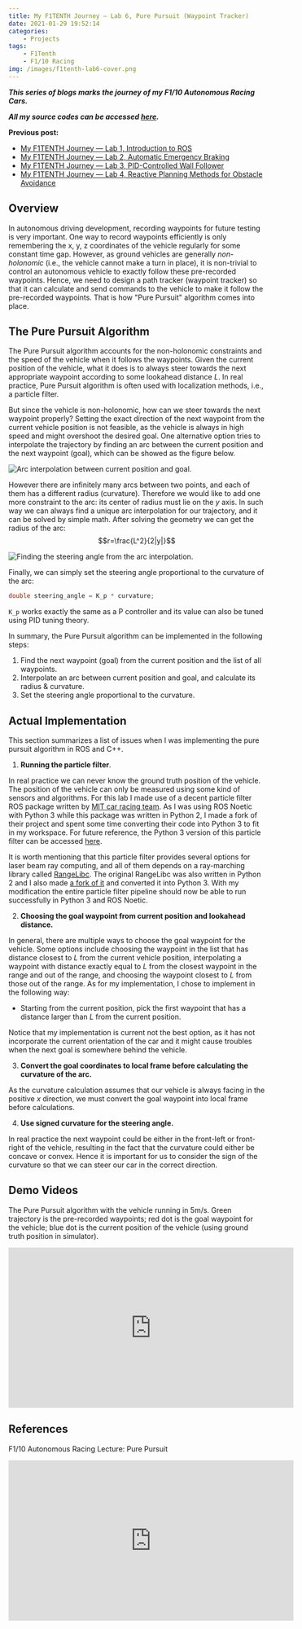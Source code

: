 ```yaml
---
title: My F1TENTH Journey — Lab 6, Pure Pursuit (Waypoint Tracker)
date: 2021-01-29 19:52:14
categories:
    - Projects
tags:
    - F1Tenth
    - F1/10 Racing
img: /images/f1tenth-lab6-cover.png
---
```


***This series of blogs marks the journey of my F1/10 Autonomous Racing Cars.***

***All my source codes can be accessed [here](https://github.com/shineyruan/F1Tenth_Labs).***

**Previous post:**
- [My F1TENTH Journey — Lab 1, Introduction to ROS](https://zhihaoruan.xyz/2021/01/24/f1tenth-lab1/)
- [My F1TENTH Journey — Lab 2, Automatic Emergency Braking](https://zhihaoruan.xyz/2021/01/25/f1tenth-lab2/)
- [My F1TENTH Journey — Lab 3, PID-Controlled Wall Follower](https://zhihaoruan.xyz/2021/01/27/f1tenth-lab3/)
- [My F1TENTH Journey — Lab 4, Reactive Planning Methods for Obstacle Avoidance](https://zhihaoruan.xyz/2021/01/27/f1tenth-lab4/)

<!-- more -->

## Overview 
In autonomous driving development, recording waypoints for future testing is very important. One way to record waypoints efficiently is only remembering the x, y, z coordinates of the vehicle regularly for some constant time gap. However, as ground vehicles are generally *non-holonomic* (i.e., the vehicle cannot make a turn in place), it is non-trivial to control an autonomous vehicle to exactly follow these pre-recorded waypoints. Hence, we need to design a path tracker (waypoint tracker) so that it can calculate and send commands to the vehicle to make it follow the pre-recorded waypoints. That is how "Pure Pursuit" algorithm comes into place.

## The Pure Pursuit Algorithm
The Pure Pursuit algorithm accounts for the non-holonomic constraints and the speed of the vehicle when it follows the waypoints. Given the current position of the vehicle, what it does is to always steer towards the next appropriate waypoint according to some lookahead distance $L$. In real practice, Pure Pursuit algorithm is often used with localization methods, i.e., a particle filter. 

But since the vehicle is non-holonomic, how can we steer towards the next waypoint properly? Setting the exact direction of the next waypoint from the current vehicle position is not feasible, as the vehicle is always in high speed and might overshoot the desired goal. One alternative option tries to interpolate the trajectory by finding an arc between the current position and the next waypoint (goal), which can be showed as the figure below.

![Arc interpolation between current position and goal.](/images/f1tenth-lab6-arc.jpg)

However there are infinitely many arcs between two points, and each of them has a different radius (curvature). Therefore we would like to add one more constraint to the arc: its center of radius must lie on the $y$ axis. In such way we can always find a unique arc interpolation for our trajectory, and it can be solved by simple math. After solving the geometry we can get the radius of the arc:
$$r=\frac{L^2}{2|y|}$$

![Finding the steering angle from the arc interpolation.](/images/f1tenth-lab6-steer.jpg)

Finally, we can simply set the steering angle proportional to the curvature of the arc: 
```cpp
double steering_angle = K_p * curvature;
```
`K_p` works exactly the same as a P controller and its value can also be tuned using PID tuning theory.

In summary, the Pure Pursuit algorithm can be implemented in the following steps:
1. Find the next waypoint (goal) from the current position and the list of all waypoints.
2. Interpolate an arc between current position and goal, and calculate its radius & curvature.
3. Set the steering angle proportional to the curvature.

## Actual Implementation
This section summarizes a list of issues when I was implementing the pure pursuit algorithm in ROS and C++.

1. **Running the particle filter**.

In real practice we can never know the ground truth position of the vehicle. The position of the vehicle can only be measured using some kind of sensors and algorithms. For this lab I made use of a decent particle filter ROS package written by [MIT car racing team](https://github.com/mit-racecar/particle_filter). As I was using ROS Noetic with Python 3 while this package was written in Python 2, I made a fork of their project and spent some time converting their code into Python 3 to fit in my workspace. For future reference, the Python 3 version of this particle filter can be accessed [here](https://github.com/shineyruan/particle_filter).

It is worth mentioning that this particle filter provides several options for laser beam ray computing, and all of them depends on a ray-marching library called [RangeLibc](https://github.com/kctess5/range_libc). The original RangeLibc was also written in Python 2 and I also made [a fork of it](https://github.com/shineyruan/range_libc) and converted it into Python 3. With my modification the entire particle filter pipeline should now be able to run successfully in Python 3 and ROS Noetic.

2. **Choosing the goal waypoint from current position and lookahead distance.**

In general, there are multiple ways to choose the goal waypoint for the vehicle. Some options include choosing the waypoint in the list that has distance closest to $L$ from the current vehicle position, interpolating a waypoint with distance exactly equal to $L$ from the closest waypoint in the range and out of the range, and choosing the waypoint closest to $L$ from those out of the range. As for my implementation, I chose to implement in the following way:
- Starting from the current position, pick the first waypoint that has a distance larger than $L$ from the current position.

Notice that my implementation is current not the best option, as it has not incorporate the current orientation of the car and it might cause troubles when the next goal is somewhere behind the vehicle.

3. **Convert the goal coordinates to local frame before calculating the curvature of the arc.**

As the curvature calculation assumes that our vehicle is always facing in the positive $x$ direction, we must convert the goal waypoint into local frame before calculations.

4. **Use signed curvature for the steering angle.**

In real practice the next waypoint could be either in the front-left or front-right of the vehicle, resulting in the fact that the curvature could either be concave or convex. Hence it is important for us to consider the sign of the curvature so that we can steer our car in the correct direction.


## Demo Videos
The Pure Pursuit algorithm with the vehicle running in 5m/s. Green trajectory is the pre-recorded waypoints; red dot is the goal waypoint for the vehicle; blue dot is the current position of the vehicle (using ground truth position in simulator).
<iframe width="560" height="315" src="https://www.youtube.com/embed/Qs2StzvzXHw" frameborder="0" allow="accelerometer; autoplay; clipboard-write; encrypted-media; gyroscope; picture-in-picture" allowfullscreen></iframe>

## References
F1/10 Autonomous Racing Lecture: Pure Pursuit
<iframe width="560" height="315" src="https://www.youtube.com/embed/r_FEKkeN_fg" frameborder="0" allow="accelerometer; autoplay; clipboard-write; encrypted-media; gyroscope; picture-in-picture" allowfullscreen></iframe>

